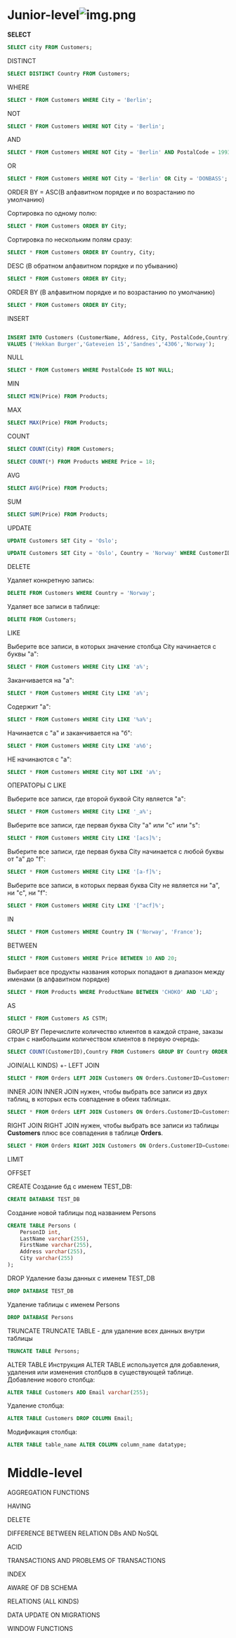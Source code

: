 # Junior-level![img.png](img.png)
**SELECT**

```sql 
SELECT city FROM Customers;
```

DISTINCT

```sql 
SELECT DISTINCT Country FROM Customers;
```

WHERE

```sql
SELECT * FROM Customers WHERE City = 'Berlin';
```

NOT

```sql
SELECT * FROM Customers WHERE NOT City = 'Berlin';
```

AND

```sql
SELECT * FROM Customers WHERE NOT City = 'Berlin' AND PostalCode = 199373;
```

OR

```sql
SELECT * FROM Customers WHERE NOT City = 'Berlin' OR City = 'DONBASS';
```

ORDER BY = ASC(В алфавитном порядке и по возрастанию по умолчанию)

Сортировка по одному полю:
```sql
SELECT * FROM Customers ORDER BY City;
```

Сортировка по нескольким полям сразу:
```sql
SELECT * FROM Customers ORDER BY Country, City;
```

DESC (В обратном алфавитном порядке и по убыванию)

```sql
SELECT * FROM Customers ORDER BY City;
```

ORDER BY (В алфавитном порядке и по возрастанию по умолчанию)

```sql
SELECT * FROM Customers ORDER BY City;
```

INSERT

```sql

INSERT INTO Customers (CustomerName, Address, City, PostalCode,Country)
VALUES ('Hekkan Burger','Gateveien 15','Sandnes','4306','Norway');
```

NULL

```sql
SELECT * FROM Customers WHERE PostalCode IS NOT NULL;
```

MIN

```sql
SELECT MIN(Price) FROM Products;
```

MAX

```sql
SELECT MAX(Price) FROM Products;
```

COUNT

```sql
SELECT COUNT(City) FROM Customers;
```

```sql
SELECT COUNT(*) FROM Products WHERE Price = 18;
```

AVG

```sql
SELECT AVG(Price) FROM Products;
```

SUM

```sql
SELECT SUM(Price) FROM Products;
```

UPDATE

```sql
UPDATE Customers SET City = 'Oslo';
```

```sql
UPDATE Customers SET City = 'Oslo', Country = 'Norway' WHERE CustomerID = 32;
```

DELETE

Удаляет конкретную запись:
```sql
DELETE FROM Customers WHERE Country = 'Norway';
```
Удаляет все записи в таблице:
```sql
DELETE FROM Customers;
```

LIKE

Выберите все записи, в которых значение столбца City начинается с буквы "а":
```sql
SELECT * FROM Customers WHERE City LIKE 'a%';
```
Заканчивается на "a":
```sql
SELECT * FROM Customers WHERE City LIKE 'a%';
```
Содержит "a":
```sql
SELECT * FROM Customers WHERE City LIKE '%a%';
```
Начинается с "а" и заканчивается на "б":
```sql
SELECT * FROM Customers WHERE City LIKE 'a%б';
```
НЕ начинаются с "а":
```sql
SELECT * FROM Customers WHERE City NOT LIKE 'a%';
```

ОПЕРАТОРЫ С LIKE

Выберите все записи, где второй буквой City является "а":
```sql
SELECT * FROM Customers WHERE City LIKE '_a%';
```

Выберите все записи, где первая буква City "a" или "c" или "s":
```sql
SELECT * FROM Customers WHERE City LIKE '[acs]%';
```

Выберите все записи, где первая буква City начинается с любой буквы от "a" до "f":
```sql
SELECT * FROM Customers WHERE City LIKE '[a-f]%';
```

Выберите все записи, в которых первая буква City не является ни "а", ни "с", ни "f":
```sql
SELECT * FROM Customers WHERE City LIKE '[^acf]%';
```

IN
```sql
SELECT * FROM Customers WHERE Country IN ('Norway', 'France');
```

BETWEEN
```sql
SELECT * FROM Customers WHERE Price BETWEEN 10 AND 20;
```

Выбирает все продукты названия которых попадают в диапазон между именами (в алфавитном порядке)
```sql
SELECT * FROM Products WHERE ProductName BETWEEN 'CHOKO' AND 'LAD';
```

AS
```sql
SELECT * FROM Customers AS CSTM;
```

GROUP BY
Перечислите количество клиентов в каждой стране, заказы стран с наибольшим количеством клиентов в первую очередь:
```sql
SELECT COUNT(CustomerID),Country FROM Customers GROUP BY Country ORDER BY COUNT(CustomerID) DESC;
```

JOIN(ALL KINDS) +-
LEFT JOIN
```sql
SELECT * FROM Orders LEFT JOIN Customers ON Orders.CustomerID=Customers.CustomerID;
```

INNER JOIN
INNER JOIN нужен, чтобы выбрать все записи из двух таблиц, в которых есть совпадение в обеих таблицах.
```sql
SELECT * FROM Orders LEFT JOIN Customers ON Orders.CustomerID=Customers.CustomerID;
```

RIGHT JOIN
RIGHT JOIN нужен, чтобы выбрать все записи из таблицы **Customers** плюс все совпадения в таблице **Orders**.
```sql
SELECT * FROM Orders RIGHT JOIN Customers ON Orders.CustomerID=Customers.CustomerID;
```

LIMIT 

OFFSET

CREATE
Создание бд с именем TEST_DB:
```sql
CREATE DATABASE TEST_DB
```

Создание новой таблицы под названием Persons
```sql
CREATE TABLE Persons (
    PersonID int,
    LastName varchar(255),
    FirstName varchar(255),
    Address varchar(255),
    City varchar(255) 
);
```

DROP
Удаление базы данных с именем TEST_DB
```sql
DROP DATABASE TEST_DB
``` 

Удаление таблицы с именем Persons
```sql
DROP DATABASE Persons
``` 

TRUNCATE
TRUNCATE TABLE - для удаление всех данных внутри таблицы
```sql
TRUNCATE TABLE Persons;
``` 

ALTER TABLE
Инструкция ALTER TABLE используется для добавления, удаления или изменения столбцов в существующей таблице.
Добавление нового столбца:
```sql
ALTER TABLE Customers ADD Email varchar(255);
```

Удаление столбца:
```sql
ALTER TABLE Customers DROP COLUMN Email;
```

Модификация столбца:
```sql
ALTER TABLE table_name ALTER COLUMN column_name datatype;
```

# Middle-level

AGGREGATION FUNCTIONS

HAVING

DELETE

DIFFERENCE BETWEEN RELATION DBs AND NoSQL

ACID

TRANSACTIONS AND PROBLEMS OF TRANSACTIONS

INDEX

AWARE OF DB SCHEMA

RELATIONS (ALL KINDS)

DATA UPDATE ON MIGRATIONS

WINDOW FUNCTIONS